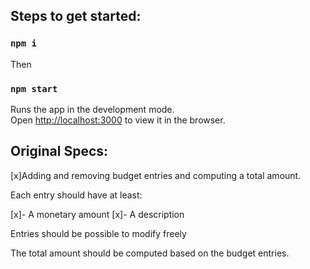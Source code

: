 ## Steps to get started:

### `npm i`
Then
### `npm start`

Runs the app in the development mode.\
Open [http://localhost:3000](http://localhost:3000) to view it in the browser.


## Original Specs:

[x]Adding and removing budget entries and computing a total amount. 

Each entry should have at least:

[x]- A monetary amount
[x]- A description

Entries should be possible to modify freely

The total amount should be computed based on the budget entries.
